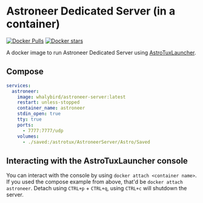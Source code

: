 # Astroneer Dedicated Server (in a container)

[![Docker Pulls](https://img.shields.io/docker/pulls/whalybird/astroneer-server.svg)](https://hub.docker.com/r/whalybird/astroneer-server)
[![Docker stars](https://img.shields.io/docker/stars/whalybird/astroneer-server.svg)](https://hub.docker.com/r/whalybird/astroneer-server)

A docker image to run Astroneer Dedicated Server using [AstroTuxLauncher](https://github.com/JoeJoeTV/AstroTuxLauncher).

## Compose

```yaml
services:
  astroneer:
    image: whalybird/astroneer-server:latest
    restart: unless-stopped
    container_name: astroneer
    stdin_open: true
    tty: true
    ports:
      - 7777:7777/udp
    volumes:
      - ./saved:/astrotux/AstroneerServer/Astro/Saved
```

## Interacting with the AstroTuxLauncher console

You can interact with the console by using `docker attach <container name>`. If you used the compose example from above, that'd be `docker attach astroneer`. Detach using `CTRL+p` + `CTRL+q`, using `CTRL+c` will shutdown the server.
